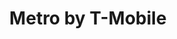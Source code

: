 ---
title: "Metro by T-Mobile"
url: /chicago/metro-by-t-mobile-west-madison-street-3/
shop: Handy
---
